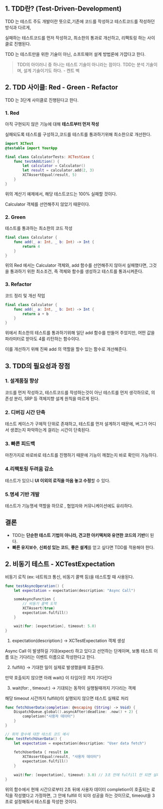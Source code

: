 ## 1. TDD란? (Test-Driven-Development)

TDD 는 테스트 주도 개발이란 뜻으로,기존에 코드를 작성하고 테스트코드를 작성하던 방식과 다르게,

실패하는 테스트코드를 먼저 작성하고, 최소한의 통과로 개선하고, 리팩토링 하는 사이클로 진행된다.

TDD 는 테스트만을 위한 기술이 아닌,  소프트웨어 설계 방법론에 가깝다고 한다.

> TDD의 아이러니 중 하나는 테스트 기술이 아니라는 점이다. TDD는 분석 기술이며, 설계 기술이기도 하다. - 켄트 벡
> 

## 2. TDD 사이클: Red - Green - Refactor


TDD 는 3단계 사이클로 진행된다고 한다.

### 1. Red

아직 구현되지 않은 기능에 대해 **테스트부터 먼저 작성**

실패되도록 테스트를 구성하고,코드를 테스트를 통과하기위해 최소한으로 개선한다.

```swift
import XCTest
@testable import YourApp

final class CalculatorTests: XCTestCase {
    func testAddition() {
        let calculator = Calculator()
        let result = calculator.add(2, 3)
        XCTAssertEqual(result, 5)
    }
}
```

위의 계산기 예제에서, 해당 테스트코드는 100% 실패할 것이다. 

Calculator 객체를 선언해주지 않았기 때문이다.

### 2. Green

테스트를 통과하는 최소한의 코드 작성

```swift
final class Calculator {
    func add(_ a: Int, _ b: Int) -> Int {
        return 4
    }
}
```

위의 Red 에서는 Calculator 객체와, add 함수를 선언해주지 않아서 실패했다면, 그것을 통과하기 위한 최소조건, 즉 객체와 함수를 생성하고 테스트를 통과시켜준다.

### 3. Refactor

코드 정리 및 개선 작업

```swift
final class Calculator {
    func add(_ a: Int, _ b: Int) -> Int {
        return a + b
    }
}
```

위에서 최소한의 테스트를 통과하기위해 일단 add 함수를 만들어 주었지만, 어떤 값을 파라미터로 받아도 4를 리턴하는 함수이다.

이를 개선하기 위해 진짜 add 의 역할을 할수 있는 함수로 개선해준다.

## 3. TDD의 필요성과 장점

### 1. 설계품질 향상

코드를 먼저 작성하고, 테스트코드를 작성하는것이 아닌 테스트를 먼저 생각하므로, 의존성 분리, SRP 등 객체지향 설계 원칙을 따르게 된다.

### 2. 디버깅 시간 단축

테스트 케이스가 구체적 단위로 존재하고, 테스트를 먼저 설계하기 때문에, 버그가 어디서 생겼는지 파악하는게 걸리는 시간이 단축된다.

### 3. 빠른 피드백

마찬가지로 바로바로 테스트를 진행하기 때문에 기능이 깨졌는지 바로 확인이 가능하다.

### 4.리팩토링 두려움 감소

테스트가 있으니 **UI 이외의 로직을 마음 놓고 수정**할 수 있다.

### 5.명세 기반 개발

테스트가 기능명세 역할을 하므로 , 협업자와 커뮤니케이션에도 유리하다.

## 결론

- TDD는 **단순한 테스트 기법이 아니라, 견고한 아키텍처와 유연한 코드의 기반**이 된다.
- **빠른 유지보수**, **신뢰성 있는 코드**, **좋은 설계**를 얻고 싶다면 TDD를 적용해야 한다.

## 2. 비동기 테스트 - XCTestExpectation

비동기 로직 (ex: 네트워크 통신, 비동기 콜백 등)을 테스트할 때 사용된다.

```swift
func testAsyncOperation() {
    let expectation = expectation(description: "Async Call")

    someAsyncFunction {
        // 비동기 콜백 도착
        XCTAssert(true)
        expectation.fulfill()
    }

    wait(for: [expectation], timeout: 5.0)
}

```

1. expectation(description:) → XCTestExpectation 객체 생성

 Async Call 이 발생하길 기대(expect) 하고 있다고 선언하는 단계이며, 보통 테스트 이름 또는 기다리는 이벤트 이름으로 작성한다고 한다.

2. fulfill() → 기대한 일이 실제로 발생했을때 호출한다.

만약 호출되지 않으면 아래 wait() 이 타임아웃 까지 기다린다

3. wait(for: , timeout:)  → 기대되는 동작이 실행될때까지 기다리는 객체

해당 timeout 시간까지 fulfill()이 실행되지 않으면 테스트 실패로 처리

```swift
func fetchUserData(completion: @escaping (String) -> Void) {
    DispatchQueue.global().asyncAfter(deadline: .now() + 2) {
        completion("사용자 데이터")
    }
}

// 위의 함수에 대한 테스트 코드 예시 
func testFetchUserData() {
    let expectation = expectation(description: "User data fetch")
    
    fetchUserData { result in
        XCTAssertEqual(result, "사용자 데이터")
        expectation.fulfill()
    }
    
    wait(for: [expectation], timeout: 3.0) // 3초 안에 fulfill 안 되면 실패
}

```

위의 함수에서 현재 시간으로부터 2초 뒤에 사용자 데이터 completion이 호출되는 로직을 작성했다고 가정하면, 그 안에 fulfill 이 되야 성공을 하는 것이므로, timeout을 3초로 설정해줘서 테스트를 작성한 것이다.
